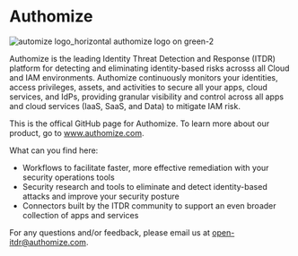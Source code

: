 # Authomize
![automize logo_horizontal authomize logo on green-2](https://user-images.githubusercontent.com/49367070/221044821-2aef8906-fcd0-4f28-8bba-d523aa164d1c.svg)



Authomize is the leading Identity Threat Detection and Response (ITDR) platform for detecting and eliminating identity-based risks acrosss all Cloud and IAM environments. Authomize continuously monitors your identities, access privileges, assets, and activities to secure all your apps, cloud services, and IdPs, providing granular visibility and control across all apps and cloud services (IaaS, SaaS, and Data) to mitigate IAM risk.



This is the offical GitHub page for Authomize. To learn more about our product, go to www.authomize.com.

What can you find here:

* Workflows to facilitate faster, more effective remediation with your security operations tools
* Security research and tools to eliminate and detect identity-based attacks and improve your security posture
* Connectors built by the ITDR community to support an even broader collection of apps and services

For any questions and/or feedback, please email us at open-itdr@authomize.com.
